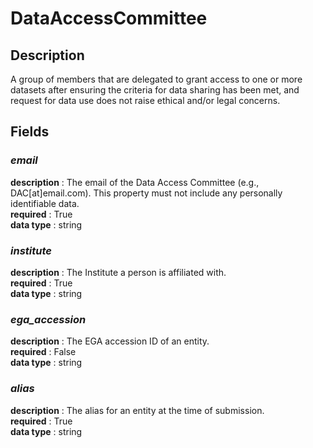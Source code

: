 # DataAccessCommittee

## Description
A group of members that are delegated to grant access to one or more datasets after ensuring the criteria for data sharing has been met,  and request for data use does not raise ethical and/or legal concerns.

## Fields
### ***email***
**description** : The email of the Data Access Committee (e.g., DAC[at]email.com). This property must not include any personally identifiable data.<br>
**required** : True<br>
**data type** : string <br>
### ***institute***
**description** : The Institute a person is affiliated with.<br>
**required** : True<br>
**data type** : string <br>
### ***ega_accession***
**description** : The EGA accession ID of an entity.<br>
**required** : False<br>
**data type** : string <br>
### ***alias***
**description** : The alias for an entity at the time of submission.<br>
**required** : True<br>
**data type** : string <br>
